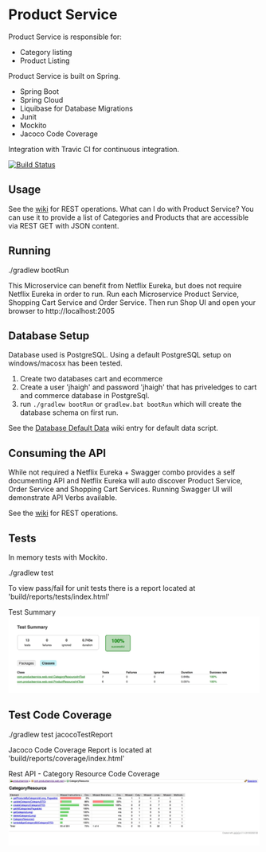 # Product Service

Product Service is responsible for:
- Category listing
- Product Listing

Product Service is built on Spring. 

- Spring Boot
- Spring Cloud
- Liquibase for Database Migrations
- Junit
- Mockito
- Jacoco Code Coverage 

Integration with Travic CI for continuous integration.

[![Build Status](https://travis-ci.org/haighis/product-service.svg?branch=master)](https://travis-ci.org/haighis/product-service)

## Usage
See the [wiki](https://github.com/haighis/product-service/wiki) for REST operations. What can I do with Product Service? You can use it to provide a list of Categories and Products that are accessible via REST GET with JSON content.

## Running

./gradlew bootRun

This Microservice can benefit from Netflix Eureka, but does not require Netflix Eureka in order to run. Run each Microservice Product Service, Shopping Cart Service and Order Service. Then run Shop UI and open your browser to http://localhost:2005

## Database Setup

Database used is PostgreSQL. Using a default PostgreSQL setup on windows/macosx has been tested. 
1. Create two databases cart and ecommerce
2. Create a user 'jhaigh' and password 'jhaigh' that has priveledges to cart and commerce database in PostgreSql.
3. run ```./gradlew bootRun``` or ```gradlew.bat bootRun``` which will create the database schema on first run.

See the [Database Default Data](https://github.com/haighis/product-service/wiki/Database-Default-Data) wiki entry for default data script.

## Consuming the API

While not required a Netflix Eureka + Swagger combo provides a self documenting API and Netflix Eureka will auto discover Product Service, Order Service and Shopping Cart Services. Running Swagger UI will demonstrate API Verbs available. 

See the [wiki](https://github.com/haighis/product-service/wiki) for REST operations.

## Tests

In memory tests with Mockito.  

./gradlew test

To view pass/fail for unit tests there is a report located at 'build/reports/tests/index.html'

Test Summary
![Test Summary](/media/TestSummary.jpg?raw=true "Test Summary")

## Test Code Coverage

./gradlew test jacocoTestReport

Jacoco Code Coverage Report is located at 'build/reports/coverage/index.html'

Rest API - Category Resource Code Coverage
![Category Resource](/media/CategoryResource.jpg?raw=true "Rest API - Category Resource Code Coverage")
